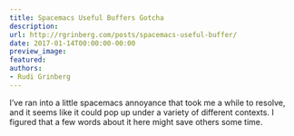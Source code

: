 ```yaml
---
title: Spacemacs Useful Buffers Gotcha
description:
url: http://rgrinberg.com/posts/spacemacs-useful-buffer/
date: 2017-01-14T00:00:00-00:00
preview_image:
featured:
authors:
- Rudi Grinberg
---
```


<p>I&rsquo;ve ran into a little spacemacs annoyance that took me a while to resolve, and
it seems like it could pop up under a variety of different contexts. I figured
that a few words about it here might save others some time.</p>

